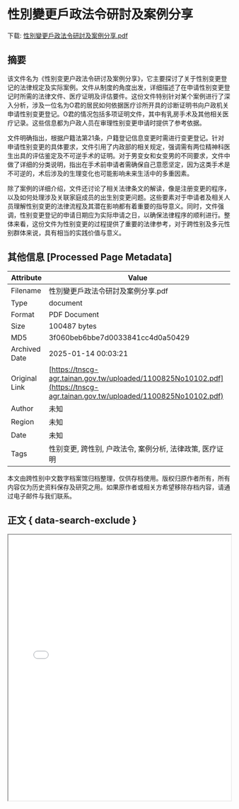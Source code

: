 # 性別變更戶政法令研討及案例分享

<!-- tcd_download_link -->
下载: <a href="../性別變更戶政法令研討及案例分享.pdf" download>性別變更戶政法令研討及案例分享.pdf</a>
<!-- tcd_download_link_end -->

## 摘要

<!-- tcd_abstract -->
该文件名为《性别变更户政法令研讨及案例分享》，它主要探讨了关于性别变更登记的法律规定及实际案例。文件从制度的角度出发，详细描述了在申请性别变更登记时所需的法律文件、医疗证明及评估要件。这份文件特别针对某个案例进行了深入分析，涉及一位名为O君的居民如何依据医疗诊所开具的诊断证明书向户政机关申请性别变更登记。O君的情况包括多项证明文件，其中有乳房手术及其他相关医疗记录。这些信息都为户政人员在审理性别变更申请时提供了参考依据。

文件明确指出，根据户籍法第21条，户籍登记信息变更时需进行变更登记。针对申请性别变更的具体要求，文件引用了内政部的相关规定，强调需有两位精神科医生出具的评估鉴定及不可逆手术的证明。对于男变女和女变男的不同要求，文件中做了详细的分类说明，指出在手术前申请者需确保自己意愿坚定，因为这类手术是不可逆的，术后涉及的生理变化也可能影响未来生活中的多重因素。

除了案例的详细介绍，文件还讨论了相关法律条文的解读，像是注册变更的程序，以及如何处理涉及关联家庭成员的出生别变更问题。这些要素对于申请者及相关人员理解性别变更的法律流程及其潜在影响都有着重要的指导意义。同时，文件强调，性别变更登记的申请日期应为实际申请之日，以确保法律程序的顺利进行。整体来看，这份文件为性别变更的过程提供了重要的法律参考，对于跨性别及多元性别群体来说，具有相当的实践价值与意义。

<!-- tcd_abstract_end -->

## 其他信息 [Processed Page Metadata]

| Attribute       | Value                                  |
|-----------------|----------------------------------------|
| Filename        | 性別變更戶政法令研討及案例分享.pdf                             |
| Type            | document                                 |
| Format          | PDF Document                               |
| Size            | 100487 bytes                           |
| MD5             | 3f060beb6bbe7d0033841cc4d0a50429                                  |
| Archived Date   | 2025-01-14 00:03:21                             |
| Original Link   | [https://tnscg-agr.tainan.gov.tw/uploaded/1100825No10102.pdf](https://tnscg-agr.tainan.gov.tw/uploaded/1100825No10102.pdf)                         |
| Author          | 未知                               |
| Region          | 未知                               |
| Date            | 未知                                 |
| Tags            | 性别变更, 跨性别, 户政法令, 案例分析, 法律政策, 医疗证明                                 |

本文由跨性别中文数字档案馆归档整理，仅供存档使用。版权归原作者所有，所有内容仅为历史资料保存及研究之用。如果原作者或相关方希望移除存档内容，请通过电子邮件与我们联系。

## 正文 { data-search-exclude }

<!-- tcd_main_text -->
<iframe src="../性別變更戶政法令研討及案例分享.pdf" width="100%" height="600px">
    <p>无法显示PDF，请下载查看。</p>
</iframe>
<!-- tcd_main_text_end -->

